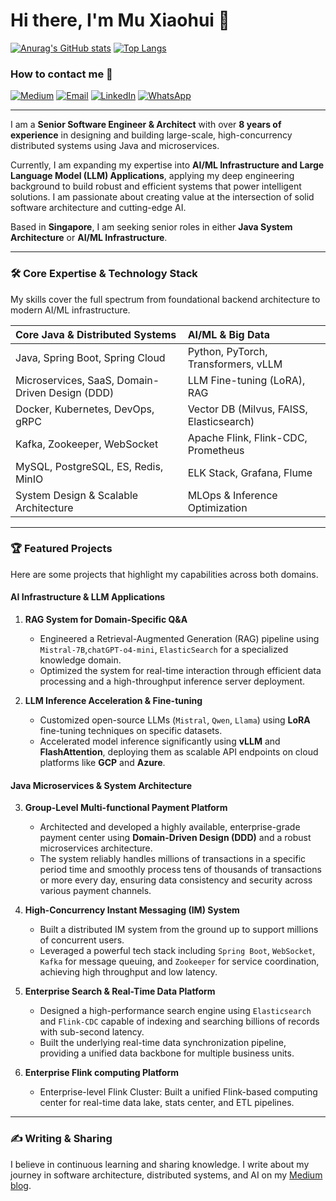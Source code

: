 # Hi there, I'm Mu Xiaohui 👋



[![Anurag's GitHub stats](https://github-readme-stats.vercel.app/api?username=Flink-ddd)](https://github.com/Flink-ddd/github-readme-stats)
[![Top Langs](https://github-readme-stats.vercel.app/api/top-langs/?username=Flink-ddd&&layout=compact&count_private=true&cache_seconds=60)](https://github.com/Flink-ddd&)



### How to contact me 🔽
<a href="https://medium.com/@vensenmu" target="_blank"><img src="https://img.shields.io/badge/Medium-%2312100E.svg?&style=for-the-badge&logo=medium&logoColor=white" alt="Medium"/></a>
<a href="mailto:vensenmu@gmail.com"><img src="https://img.shields.io/badge/Email-D14836?style=for-the-badge&logo=gmail&logoColor=white" alt="Email"/></a>
<a href="https://www.linkedin.com/in/xiaohui-mu-16493430a/" target="_blank"><img src="https://img.shields.io/badge/LinkedIn-%230077B5.svg?&style=for-the-badge&logo=linkedin&logoColor=white" alt="LinkedIn"/></a>
<a href="https://wa.me/6581302719" target="_blank"><img src="https://img.shields.io/badge/WhatsApp-25D366?style=for-the-badge&logo=whatsapp&logoColor=white" alt="WhatsApp"/></a>

---

I am a **Senior Software Engineer & Architect** with over **8 years of experience** in designing and building large-scale, high-concurrency distributed systems using Java and microservices.

Currently, I am expanding my expertise into **AI/ML Infrastructure and Large Language Model (LLM) Applications**, applying my deep engineering background to build robust and efficient systems that power intelligent solutions. I am passionate about creating value at the intersection of solid software architecture and cutting-edge AI.

Based in **Singapore**, I am seeking senior roles in either **Java System Architecture** or **AI/ML Infrastructure**.

---

### 🛠️ Core Expertise & Technology Stack

My skills cover the full spectrum from foundational backend architecture to modern AI/ML infrastructure.

| Core Java & Distributed Systems | AI/ML & Big Data |
| :--- | :--- |
| Java, Spring Boot, Spring Cloud | Python, PyTorch, Transformers, vLLM |
| Microservices, SaaS, Domain-Driven Design (DDD) | LLM Fine-tuning (LoRA), RAG |
| Docker, Kubernetes, DevOps, gRPC | Vector DB (Milvus, FAISS, Elasticsearch) |
| Kafka, Zookeeper, WebSocket | Apache Flink, Flink-CDC, Prometheus |
| MySQL, PostgreSQL, ES, Redis, MinIO | ELK Stack, Grafana, Flume |
| System Design & Scalable Architecture | MLOps & Inference Optimization |


---

### 🏆 Featured Projects

Here are some projects that highlight my capabilities across both domains.

#### AI Infrastructure & LLM Applications

1.  **RAG System for Domain-Specific Q&A**
    - Engineered a Retrieval-Augmented Generation (RAG) pipeline using `Mistral-7B`,`chatGPT-o4-mini`, `ElasticSearch` for a specialized knowledge domain.
    - Optimized the system for real-time interaction through efficient data processing and a high-throughput inference server deployment.

2.  **LLM Inference Acceleration & Fine-tuning**
    - Customized open-source LLMs (`Mistral`, `Qwen`, `Llama`) using **LoRA** fine-tuning techniques on specific datasets.
    - Accelerated model inference significantly using **vLLM** and **FlashAttention**, deploying them as scalable API endpoints on cloud platforms like **GCP** and **Azure**.

#### Java Microservices & System Architecture

3.  **Group-Level Multi-functional Payment Platform**
    - Architected and developed a highly available, enterprise-grade payment center using **Domain-Driven Design (DDD)** and a robust microservices architecture.
    - The system reliably handles millions of transactions in a specific period time and smoothly process tens of thousands of transactions or more every day, ensuring data consistency and security across various payment channels.

4.  **High-Concurrency Instant Messaging (IM) System**
    - Built a distributed IM system from the ground up to support millions of concurrent users.
    - Leveraged a powerful tech stack including `Spring Boot`, `WebSocket`, `Kafka` for message queuing, and `Zookeeper` for service coordination, achieving high throughput and low latency.

5.  **Enterprise Search & Real-Time Data Platform**
    - Designed a high-performance search engine using `Elasticsearch` and `Flink-CDC` capable of indexing and searching billions of records with sub-second latency.
    - Built the underlying real-time data synchronization pipeline, providing a unified data backbone for multiple business units.
  
6.  **Enterprise Flink computing Platform**
    - Enterprise-level Flink Cluster: Built a unified Flink-based computing center for real-time data lake, stats center, and ETL pipelines.
   
---

### ✍️ Writing & Sharing

I believe in continuous learning and sharing knowledge. I write about my journey in software architecture, distributed systems, and AI on my [Medium blog](https://medium.com/@vensenmu).
